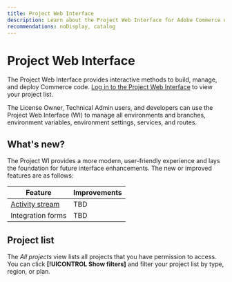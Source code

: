 ```yaml
---
title: Project Web Interface
description: Learn about the Project Web Interface for Adobe Commerce on Cloud infrastructure.
recommendations: noDisplay, catalog
---
```


# Project Web Interface

The Project Web Interface provides interactive methods to build, manage, and deploy Commerce code. [Log in to the Project Web Interface](https://console.magento.cloud) to view your project list.

The License Owner, Technical Admin users, and developers can use the Project Web Interface (WI) to manage all environments and branches, environment variables, environment settings, services, and routes.

## What's new?

The Project WI provides a more modern, user-friendly experience and lays the foundation for future interface enhancements. The new or improved features are as follows:

| Feature        | Improvements                        |
| -------------- | ----------------------------------- |
| [Activity stream](../cloud-guide/project/activity-stream.md) | TBD |
| Integration forms | TBD |

<!-- The following are features yet to be activated:
| **Apps and services topology** | The Apps & Services topology is visible on Project and Environment views. This interactive diagram allows you to select a service and view the relationship details, such as name, type, version, port, and more. Click **[!UICONTROL View details]** to access the overview and configuration panel for each service. | -->

## Project list

The _All projects_ view lists all projects that you have permission to access. You can click **[!UICONTROL Show filters]** and filter your project list by type, region, or plan.
